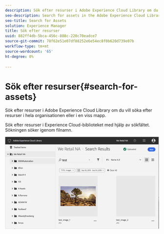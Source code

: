 ```yaml
---
description: Sök efter resurser i Adobe Experience Cloud Library om du vill söka efter resurser i hela organisationen eller i en viss mapp.
seo-description: Search for assets in the Adobe Experience Cloud Library to find assets across the organization or in a specific folder.
seo-title: Search for Assets
solution: Experience Manager
title: Sök efter resurser
uuid: 882ff4db-5bca-456c-888c-220c70eadce7
source-git-commit: 78f62e51e07df88252e6e54ec8f0b620d739e07b
workflow-type: tm+mt
source-wordcount: '65'
ht-degree: 0%

---
```



# Sök efter resurser{#search-for-assets}

Sök efter resurser i Adobe Experience Cloud Library om du vill söka efter resurser i hela organisationen eller i en viss mapp.

Sök efter resurser i Experience Cloud-biblioteket med hjälp av sökfältet. Sökningen söker igenom filnamn.

![](assets/library_search_filter_results.png)

